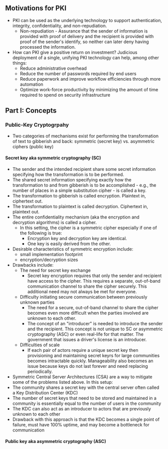 ## Motivations for PKI
- PKI can be used as the underlying technology to support authentication, integrity, confidentiality, and non-repudiation.
  - Non-repudiation - Assurance that the sender of information is provided with proof of delivery and the recipient is provided with proof of the sender's identify, so neither can later deny having processed the information.
- How can PKI give a positive return on investment? Judicious deployment of a single, unifying PKI technology can help, among other things:
  - Reduce administrative overhead
  - Reduce the number of passwords required by end users
  - Reduce paperwork and improve workflow efficiencies through more automation
  - Optimize work-force productivity by minimizing the amount of time required to spend on security infrastructure

## Part I: Concepts
### Public-Key Cryptogrpahy
- Two categories of mechanisms exist for performing the transformation of text to gibberish and back: symmetric (secret key) vs. asymmetric ciphers (public key)
  
#### Secret key aka symmetric cryptography (SC)
- The sender and the intended recipient share some secret information specifying how the transformation is to be performed.
- The shared secret information specifying exactly how the transformation to and from gibberish is to be accomplished - e.g., the number of places in a simple substitution cipher - is called a key.
- The transformation to gibberish is called encryption. Plaintext in, ciphertext out.
- The transformation to plaintext is called decryption. Ciphertext in, plaintext out.
- The entire confidentiality mechanism (aka the encryption and decryption algorithms) is called a cipher.
  - In this setting, the cipher is a symmetric cipher especially if one of the following is true:
    - Encryption key and decryption key are identical.
    - One key is easily derived from the other.
- Desirable characteristics of symmetric encryption include:
  - small implementation footprint
  - encryption/decryption sizes
- Drawbacks include:
  - The need for secret key exchange
    - Secret key encryption requires that only the sender and recipient have access to the cipher. This requires a separate, out-of-band communication channel to share the cipher securely. This additional need may not always be met for everyone.
  - Difficulty initiating secure communication between previously unknown parties
    - The need for a secure, out-of-band channel to share the cipher becomes even more difficult when the parties involved are unknown to each other.
    - The concept of an "introducer" is needed to introduce the sender and the recipient. This concept is not unique to SC or asymmetric cryptography (ASC) or even real-life for that matter. The government that issues a driver's license is an introducer.
  - Difficulties of scale
    - If each pair of actors require a unique secret key then provisioning and maintaining secret keyrs for large communities becomes intractable quickly. Manageability also becomes an issue because keys do not last forever and need replacing periodically.
- Symmetric Central Server Architectures (CSA) are a way to mitigate some of the problems listed above. In this setup:
- The community shares a secret key with the central server often called a Key Distribution Center (KDC)
- The number of secret keys that need to be stored and maintained in a community is essentially equal to the number of users in the community
- The KDC can also act as an introducer to actors that are previously unknown to each other
- Drawback with this approach is that the KDC becomes a single point of failure, must have 100% uptime, and may become a bottleneck for communication

#### Public key aka asymmetric cryptography (ASC)


